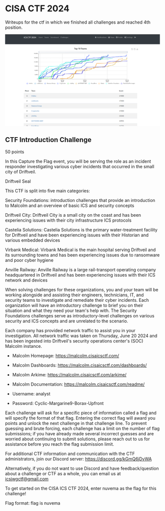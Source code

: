 # CISA CTF 2024

Writeups for the ctf in which we finished all challenges and reached 4th position.

![alt text](image.png)

## CTF Introduction Challenge 

50 points

In this Capture the Flag event, you will be serving the role as an incident responder investigating various cyber incidents that occurred in the small city of Driftveil.

Driftveil Seal

This CTF is split into five main categories:

Security Foundations: introduction challenges that provide an introduction to Malcolm and an overview of basic ICS and security concepts

Driftveil City: Driftveil City is a small city on the coast and has been experiencing issues with their city infrastructure ICS protocols

Castelia Solutions: Castelia Solutions is the primary water-treatment facility for Driftveil and have been experiencing issues with their Historian and various embedded devices

Virbank Medical: Virbank Medical is the main hospital serving Driftveil and its surrounding towns and has been experiencing issues due to ransomware and poor cyber hygiene

Anville Railway: Anville Railway is a large rail-transport operating company headquartered in Driftveil and has been experiencing issues with their ICS network and devices

When solving challenges for these organizations, you and your team will be working alongside and assisting their engineers, technicians, IT, and security teams to investigate and remediate their cyber incidents. Each organization will have an introductory challenge to brief you on their situation and what they need your team's help with. The Security Foundations challenges serve as introductory-level challenges on various security and ICS concepts and are unrelated to the scenario.

Each company has provided network traffic to assist you in your investigation. All network traffic was taken on Thursday, June 20 2024 and has been ingested into Driftveil's security operations center's (SOC) Malcolm instance.

- Malcolm Homepage: https://malcolm.cisaicsctf.com/
- Malcolm Dashboards: https://malcolm.cisaicsctf.com/dashboards/
- Malcolm Arkime: https://malcolm.cisaicsctf.com/arkime/
- Malcolm Documentation: https://malcolm.cisaicsctf.com/readme/

- Username: analyst
- Password: Cyclic-Margarine9-Borax-Upfront

Each challenge will ask for a specific piece of information called a flag and will specify the format of that flag. Entering the correct flag will award you points and unlock the next challenge in that challenge line. To prevent guessing and brute forcing, each challenge has a limit on the number of flag submissions; if you have already made several incorrect guesses and are worried about continuing to submit solutions, please reach out to us for assistance before you reach the flag submission limit.

For additional CTF information and communication with the CTF administrators, join our Discord server: https://discord.gg/kGmQ6jDvWA

Alternatively, if you do not want to use Discord and have feedback/question about a challenge or CTF as a whole, you can email us at icsjwgctf@gmail.com

To get started on the CISA ICS CTF 2024, enter nuvema as the flag for this challenge!

Flag format: flag is nuvema